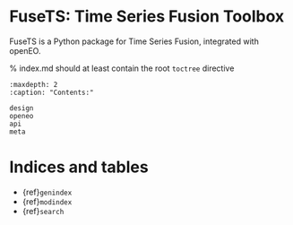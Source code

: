 

# FuseTS: Time Series Fusion Toolbox


FuseTS is a Python package for Time Series Fusion, integrated with openEO.




% index.md should at least contain the root `toctree` directive

```{toctree}
:maxdepth: 2
:caption: "Contents:"

design
openeo
api
meta

```


Indices and tables
==================

* {ref}`genindex`
* {ref}`modindex`
* {ref}`search`
